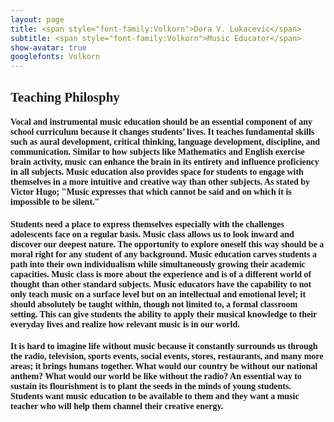 ```yaml
---
layout: page
title: <span style="font-family:Volkorn">Dora V. Lukacevic</span>
subtitle: <span style="font-family:Volkorn">Music Educator</span>
show-avatar: true
googlefonts: Volkorn
---
```


## <span style="font-family:Volkorn">Teaching Philosphy</span>

#### <span style="font-family:Volkorn">Vocal and instrumental music education should be an essential component of any school curriculum because it changes students’ lives. It teaches fundamental skills such as aural development, critical thinking, language development, discipline, and communication. Similar to how subjects like Mathematics and English exercise brain activity, music can enhance the brain in its entirety and influence proficiency in all subjects. Music education also provides space for students to engage with themselves in a more intuitive and creative way than other subjects. As stated by Victor Hugo; "Music expresses that which cannot be said and on which it is impossible to be silent."</span>
#### <span style="font-family:Volkorn"> Students need a place to express themselves especially with the challenges adolescents face on a regular basis. Music class allows us to look inward and discover our deepest nature. The opportunity to explore oneself this way should be a moral right for any student of any background. Music education carves students a path into their own individualism while simultaneously growing their academic capacities. Music class is more about the experience and is of a different world of thought than other standard subjects. Music educators have the capability to not only teach music on a surface level but on an intellectual and emotional level; it should absolutely be taught within, though not limited to, a formal classroom setting. This can give students the ability to apply their musical knowledge to their everyday lives and realize how relevant music is in our world.</span>
#### <span style="font-family:Volkorn"> It is hard to imagine life without music because it constantly surrounds us through the radio, television, sports events, social events, stores, restaurants, and many more areas; it brings humans together. What would our country be without our national anthem? What would our world be like without the radio? An essential way to sustain its flourishment is to plant the seeds in the minds of young students. Students want music education to be available to them and they want a music teacher who will help them channel their creative energy.</span>
